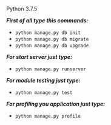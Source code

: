 Python 3.7.5

***First of all type this commands:***

- `python manage.py db init`
- `python manage.py db migrate`
- `python manage.py db upgrade`

***For start server just type:***

- `python manage.py runserver`

***For module testing just type:***

- `python manage.py test`

***For profiling you application just type:***

- `python manage.py profile`